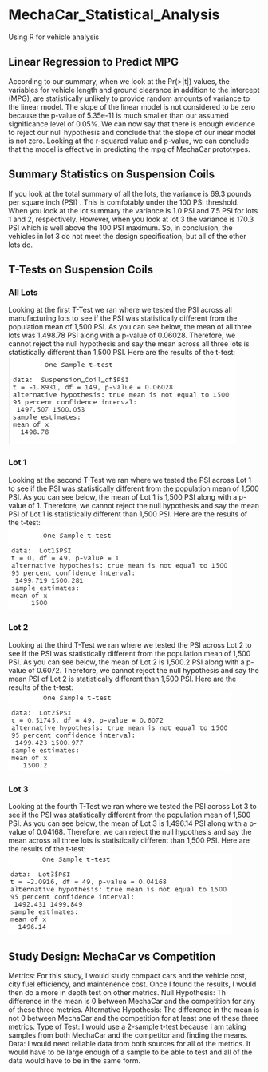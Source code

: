 # MechaCar_Statistical_Analysis
Using R for vehicle analysis

## Linear Regression to Predict MPG
According to our summary, when we look at the Pr(>|t|) values, the variables for vehicle length and ground clearance in addition to the intercept (MPG), are statistically unlikely to provide random amounts of variance to the linear model. The slope of the linear model is not considered to be zero because the p-value of 5.35e-11 is much smaller than our assumed significance level of 0.05%. We can now say that there is enough evidence to reject our null hypothesis and conclude that the slope of our inear model is not zero. Looking at the r-squared value and p-value, we can conclude that the model is effective in predicting the mpg of MechaCar prototypes.

## Summary Statistics on Suspension Coils
If you look at the total summary of all the lots, the variance is 69.3 pounds per square inch (PSI) . This is comfotably under the 100 PSI threshold. When you look at the lot summary the variance is 1.0 PSI and 7.5 PSI for lots 1 and 2, respectively. However, when you look at lot 3 the variance is 170.3 PSI which is well above the 100 PSI maximum. So, in conclusion, the vehicles in lot 3 do not meet the design specification, but all of the other lots do.

## T-Tests on Suspension Coils
### All Lots
Looking at the first T-Test we ran where we tested the PSI across all manufacturing lots to see if the PSI was statistically different from the population mean of 1,500 PSI. As you can see below, the mean of all three lots was 1,498.78 PSI along with a p-value of 0.06028. Therefore, we cannot reject the null hypothesis and say the mean across all three lots is statistically different than 1,500 PSI. Here are the results of the t-test:
![](Resources/All_Lots.PNG)

### Lot 1
Looking at the second T-Test we ran where we tested the PSI across Lot 1 to see if the PSI was statistically different from the population mean of 1,500 PSI. As you can see below, the mean of Lot 1 is 1,500 PSI along with a p-value of 1. Therefore, we cannot reject the null hypothesis and say the mean PSI of Lot 1 is statistically different than 1,500 PSI. Here are the results of the t-test:
![](Resources/Lot1.PNG)

### Lot 2
Looking at the third T-Test we ran where we tested the PSI across Lot 2 to see if the PSI was statistically different from the population mean of 1,500 PSI. As you can see below, the mean of Lot 2 is 1,500.2 PSI along with a p-value of 0.6072. Therefore, we cannot reject the null hypothesis and say the mean PSI of Lot 2 is statistically different than 1,500 PSI. Here are the results of the t-test:
![](Resources/Lot2.PNG)

### Lot 3
Looking at the fourth T-Test we ran where we tested the PSI across Lot 3 to see if the PSI was statistically different from the population mean of 1,500 PSI. As you can see below, the mean of Lot 3 is 1,496.14 PSI along with a p-value of 0.04168. Therefore, we can reject the null hypothesis and say the mean across all three lots is statistically different than 1,500 PSI. Here are the results of the t-test:
![](Resources/Lot3.PNG)

## Study Design: MechaCar vs Competition
Metrics: For this study, I would study compact cars and the vehicle cost, city fuel efficiency, and maintenence cost. Once I found the results, I would then do a more in depth test on other metrics.
Null Hypothesis: Th difference in the mean is 0 between MechaCar and the competition for any of these three metrics.
Alternative Hypothesis: The difference in the mean is not 0 between MechaCar and the competition for at least one of these three metrics.
Type of Test: I would use a 2-sample t-test because I am taking samples from both MechaCar and the competitor and finding the means.
Data: I would need reliable data from both sources for all of the metrics. It would have to be large enough of a sample to be able to test and all of the data would have to be in the same form.









